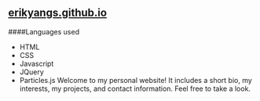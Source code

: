 ## [erikyangs.github.io](http://erikyangs.github.io/)
####Languages used
* HTML
* CSS
* Javascript
* JQuery
* Particles.js
Welcome to my personal website!
It includes a short bio, my interests, my projects, and contact information. Feel free to take a look.
